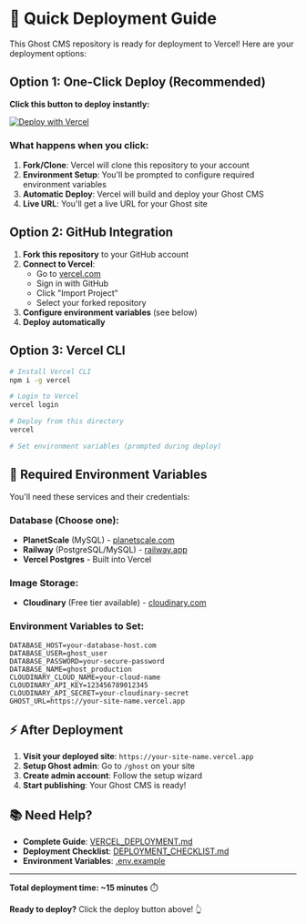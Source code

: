 # 🚀 Quick Deployment Guide

This Ghost CMS repository is ready for deployment to Vercel! Here are your deployment options:

## Option 1: One-Click Deploy (Recommended)

**Click this button to deploy instantly:**

[![Deploy with Vercel](https://vercel.com/button)](https://vercel.com/new/clone?repository-url=https%3A%2F%2Fgithub.com%2Frichardokonicha%2FGhost&env=DATABASE_HOST,DATABASE_USER,DATABASE_PASSWORD,DATABASE_NAME,CLOUDINARY_CLOUD_NAME,CLOUDINARY_API_KEY,CLOUDINARY_API_SECRET,GHOST_URL&envDescription=Environment%20variables%20required%20for%20Ghost%20deployment&envLink=https%3A%2F%2Fgithub.com%2Frichardokonicha%2FGhost%2Fblob%2Fmain%2FVERCEL_DEPLOYMENT.md)

### What happens when you click:
1. **Fork/Clone**: Vercel will clone this repository to your account
2. **Environment Setup**: You'll be prompted to configure required environment variables
3. **Automatic Deploy**: Vercel will build and deploy your Ghost CMS
4. **Live URL**: You'll get a live URL for your Ghost site

## Option 2: GitHub Integration

1. **Fork this repository** to your GitHub account
2. **Connect to Vercel**:
   - Go to [vercel.com](https://vercel.com)
   - Sign in with GitHub
   - Click "Import Project"
   - Select your forked repository
3. **Configure environment variables** (see below)
4. **Deploy automatically**

## Option 3: Vercel CLI

```bash
# Install Vercel CLI
npm i -g vercel

# Login to Vercel
vercel login

# Deploy from this directory
vercel

# Set environment variables (prompted during deploy)
```

## 🔧 Required Environment Variables

You'll need these services and their credentials:

### Database (Choose one):
- **PlanetScale** (MySQL) - [planetscale.com](https://planetscale.com)
- **Railway** (PostgreSQL/MySQL) - [railway.app](https://railway.app)
- **Vercel Postgres** - Built into Vercel

### Image Storage:
- **Cloudinary** (Free tier available) - [cloudinary.com](https://cloudinary.com)

### Environment Variables to Set:

```
DATABASE_HOST=your-database-host.com
DATABASE_USER=ghost_user
DATABASE_PASSWORD=your-secure-password
DATABASE_NAME=ghost_production
CLOUDINARY_CLOUD_NAME=your-cloud-name
CLOUDINARY_API_KEY=123456789012345
CLOUDINARY_API_SECRET=your-cloudinary-secret
GHOST_URL=https://your-site-name.vercel.app
```

## ⚡ After Deployment

1. **Visit your deployed site**: `https://your-site-name.vercel.app`
2. **Setup Ghost admin**: Go to `/ghost` on your site
3. **Create admin account**: Follow the setup wizard
4. **Start publishing**: Your Ghost CMS is ready!

## 📚 Need Help?

- **Complete Guide**: [VERCEL_DEPLOYMENT.md](VERCEL_DEPLOYMENT.md)
- **Deployment Checklist**: [DEPLOYMENT_CHECKLIST.md](DEPLOYMENT_CHECKLIST.md)
- **Environment Variables**: [.env.example](.env.example)

---

**Total deployment time: ~15 minutes** ⏱️

**Ready to deploy?** Click the deploy button above! 👆